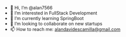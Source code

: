 - 👋 Hi, I’m @alan7566
- 👀 I’m interested in FullStack Development
- 🌱 I’m currently learning SpringBoot
- 💞️ I’m looking to collaborate on new startups
- 📫 How to reach me: alandavidescamilla@gmail.com

<!---
alan7566/alan7566 is a ✨ special ✨ repository because its `README.md` (this file) appears on your GitHub profile.
You can click the Preview link to take a look at your changes.
--->
